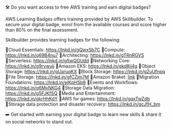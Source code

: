 🛠 Do you want access to free AWS training and earn digital badges?

AWS Learning Badges offers training provided by AWS Skillbuilder. To secure your digital badge, enrol from the available courses and score higher than 80% on the final assessment.

Skillbuilder provides learning badges for the following:

🔹Cloud Essentials: https://lnkd.in/gQwxSb7C
🔹Compute: https://lnkd.in/g69B4nu7
🔹Architecting: https://lnkd.in/gTRnRGVS
🔹Serverless: https://lnkd.in/gSwQGUdd
🔹Networking Core: https://lnkd.in/g9rvwujj
🔹Amazon EKS: https://lnkd.in/gkd8ji4g
🔹Object Storage: https://lnkd.in/gUaruqKX
🔹Block Storage: https://lnkd.in/g2uUfnpq
🔹File Storage: https://lnkd.in/gfCZjm7M
🔹Amazon Braket: [link](https://lnkd.in/ggR4Sw2g)
🔹Migration Foundations: https://lnkd.in/ejKpHSb8
🔹Events and Workflows: https://lnkd.in/g6MvNKG4
🔹Storage Data Migration: https://lnkd.in/g5FJKfSQ
🔹Media and Entertainment: https://lnkd.in/gkrHhKdY
🔹AWS for games: https://lnkd.in/gqxTwZdb
🔹Storage data protection and disaster recovery: https://lnkd.in/gcJfH_bm

➡️ Get started with earning your digital badge to learn new skills & share it on social networks to stand out.